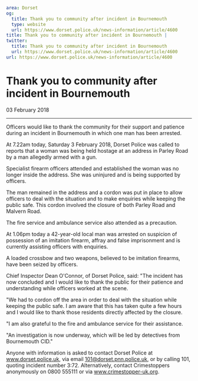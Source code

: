 ```yaml
area: Dorset
og:
  title: Thank you to community after incident in Bournemouth
  type: website
  url: https://www.dorset.police.uk/news-information/article/4600
title: Thank you to community after incident in Bournemouth |
twitter:
  title: Thank you to community after incident in Bournemouth
  url: https://www.dorset.police.uk/news-information/article/4600
url: https://www.dorset.police.uk/news-information/article/4600
```

# Thank you to community after incident in Bournemouth

03 February 2018

* * *

Officers would like to thank the community for their support and patience during an incident in Bournemouth in which one man has been arrested.

At 7.22am today, Saturday 3 February 2018, Dorset Police was called to reports that a woman was being held hostage at an address in Parley Road by a man allegedly armed with a gun.

Specialist firearm officers attended and established the woman was no longer inside the address. She was uninjured and is being supported by officers.

The man remained in the address and a cordon was put in place to allow officers to deal with the situation and to make enquiries while keeping the public safe. This cordon involved the closure of both Parley Road and Malvern Road.

The fire service and ambulance service also attended as a precaution.

At 1.06pm today a 42-year-old local man was arrested on suspicion of possession of an imitation firearm, affray and false imprisonment and is currently assisting officers with enquiries.

A loaded crossbow and two weapons, believed to be imitation firearms, have been seized by officers.

Chief Inspector Dean O'Connor, of Dorset Police, said: "The incident has now concluded and I would like to thank the public for their patience and understanding while officers worked at the scene.

"We had to cordon off the area in order to deal with the situation while keeping the public safe. I am aware that this has taken quite a few hours and I would like to thank those residents directly affected by the closure.

"I am also grateful to the fire and ambulance service for their assistance.

"An investigation is now underway, which will be led by detectives from Bournemouth CID."

Anyone with information is asked to contact Dorset Police at www.dorset.police.uk, via email 101@dorset.pnn.police.uk, or by calling 101, quoting incident number 3:72. Alternatively, contact Crimestoppers anonymously on 0800 555111 or via www.crimestopper-uk.org.
